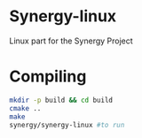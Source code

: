 # Synergy-linux
Linux part for the Synergy Project

# Compiling
```bash
mkdir -p build && cd build
cmake ..
make
synergy/synergy-linux #to run
```
